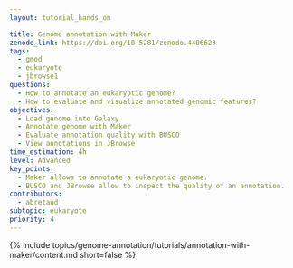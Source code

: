 ```yaml
---
layout: tutorial_hands_on

title: Genome annotation with Maker
zenodo_link: https://doi.org/10.5281/zenodo.4406623
tags:
  - gmod
  - eukaryote
  - jbrowse1
questions:
  - How to annotate an eukaryotic genome?
  - How to evaluate and visualize annotated genomic features?
objectives:
  - Load genome into Galaxy
  - Annotate genome with Maker
  - Evaluate annotation quality with BUSCO
  - View annotations in JBrowse
time_estimation: 4h
level: Advanced
key_points:
  - Maker allows to annotate a eukaryotic genome.
  - BUSCO and JBrowse allow to inspect the quality of an annotation.
contributors:
  - abretaud
subtopic: eukaryote
priority: 4
---
```


{% include topics/genome-annotation/tutorials/annotation-with-maker/content.md short=false %}
